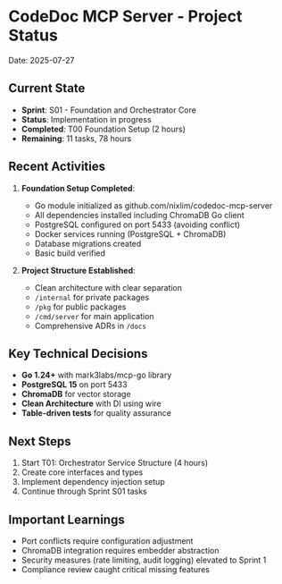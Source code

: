 # CodeDoc MCP Server - Project Status
Date: 2025-07-27

## Current State
- **Sprint**: S01 - Foundation and Orchestrator Core
- **Status**: Implementation in progress
- **Completed**: T00 Foundation Setup (2 hours)
- **Remaining**: 11 tasks, 78 hours

## Recent Activities
1. **Foundation Setup Completed**:
   - Go module initialized as github.com/nixlim/codedoc-mcp-server
   - All dependencies installed including ChromaDB Go client
   - PostgreSQL configured on port 5433 (avoiding conflict)
   - Docker services running (PostgreSQL + ChromaDB)
   - Database migrations created
   - Basic build verified

2. **Project Structure Established**:
   - Clean architecture with clear separation
   - `/internal` for private packages
   - `/pkg` for public packages
   - `/cmd/server` for main application
   - Comprehensive ADRs in `/docs`

## Key Technical Decisions
- **Go 1.24+** with mark3labs/mcp-go library
- **PostgreSQL 15** on port 5433
- **ChromaDB** for vector storage
- **Clean Architecture** with DI using wire
- **Table-driven tests** for quality assurance

## Next Steps
1. Start T01: Orchestrator Service Structure (4 hours)
2. Create core interfaces and types
3. Implement dependency injection setup
4. Continue through Sprint S01 tasks

## Important Learnings
- Port conflicts require configuration adjustment
- ChromaDB integration requires embedder abstraction
- Security measures (rate limiting, audit logging) elevated to Sprint 1
- Compliance review caught critical missing features